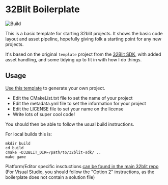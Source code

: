 # 32Blit Boilerplate

![Build](https://github.com/32blit/32blit-boilerplate/workflows/Build/badge.svg)

This is a basic template for starting 32blit projects. It shows the basic
code layout and asset pipeline, hopefully giving folk a starting point for
any new projects.

It's based on the original `template` project from the 
[32Blit SDK](https://github.com/32blit/32blit-sdk), with added asset
handling, and some tidying up to fit in with how I do things.

## Usage

[Use this template](https://github.com/32blit/32blit-boilerplate/generate) to
generate your own project.

* Edit the CMakeList.txt file to set the name of your project
* Edit the metadata.yml file to set the information for your project
* Edit the LICENSE file to set your name on the license
* Write lots of super cool code!

You should then be able to follow the usual build instructions.

For local builds this is:
```
mkdir build
cd build
cmake -D32BLIT_DIR=/path/to/32blit-sdk/ ..
make game
```

Platform/Editor specific insctuctions [can be found in the main 32blit repo](https://github.com/32blit/32blit-sdk#you-will-need)
(For Visual Studio, you should follow the "Option 2" instructions, as the boilerplate does not contain a solution file)
